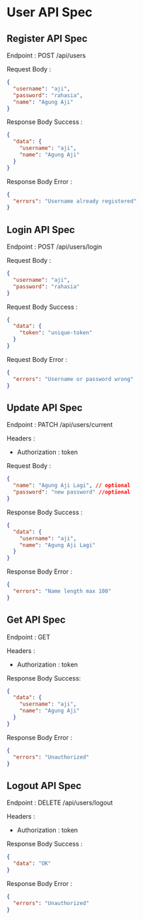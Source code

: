 # User API Spec

## Register API Spec

Endpoint : POST /api/users

Request Body :

```json
{
  "username": "aji",
  "password": "rahasia",
  "name": "Agung Aji"
}
```

Response Body Success :

```json
{
  "data": {
    "username": "aji",
    "name": "Agung Aji"
  }
}
```

Response Body Error :

```json
{
  "errors": "Username already registered"
}
```

## Login API Spec

Endpoint : POST /api/users/login

Request Body :

```json
{
  "username": "aji",
  "password": "rahasia"
}
```

Request Body Success :

```json
{
  "data": {
    "token": "unique-token"
  }
}
```

Request Body Error :

```json
{
  "errors": "Username or password wrong"
}
```

## Update API Spec

Endpoint : PATCH /api/users/current

Headers :

- Authorization : token

Request Body :

```json
{
  "name": "Agung Aji Lagi", // optional
  "password": "new password" //optional
}
```

Response Body Success :

```json
{
  "data": {
    "username": "aji",
    "name": "Agung Aji Lagi"
  }
}
```

Response Body Error :

```json
{
  "errors": "Name length max 100"
}
```

## Get API Spec

Endpoint : GET

Headers :

- Authorization : token

Response Body Success:

```json
{
  "data": {
    "username": "aji",
    "name": "Agung Aji"
  }
}
```

Response Body Error :

```json
{
  "errors": "Unauthorized"
}
```

## Logout API Spec

Endpoint : DELETE /api/users/logout

Headers :

- Authorization : token

Response Body Success :

```json
{
  "data": "OK"
}
```

Response Body Error :

```json
{
  "errors": "Unauthorized"
}
```
